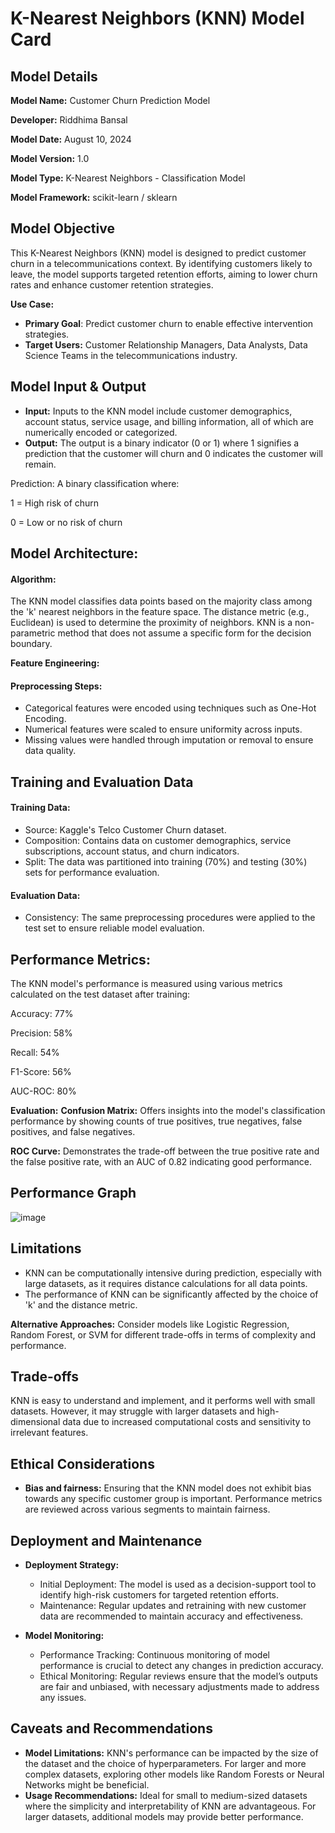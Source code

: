 # K-Nearest Neighbors (KNN) Model Card
## Model Details
**Model Name:** Customer Churn Prediction Model 

**Developer:** Riddhima Bansal

**Model Date:** August 10, 2024

**Model Version:** 1.0

**Model Type:** K-Nearest Neighbors - Classification Model

**Model Framework:** scikit-learn / sklearn

## Model Objective
This K-Nearest Neighbors (KNN) model is designed to predict customer churn in a telecommunications context. By identifying customers likely to leave, the model supports targeted retention efforts, aiming to lower churn rates and enhance customer retention strategies.

**Use Case:**
* **Primary Goal**: Predict customer churn to enable effective intervention strategies.
* **Target Users:** Customer Relationship Managers, Data Analysts, Data Science Teams in the telecommunications industry.

## Model Input & Output
* **Input:** Inputs to the KNN model include customer demographics, account status, service usage, and billing information, all of which are numerically encoded or categorized.
* **Output:** The output is a binary indicator (0 or 1) where 1 signifies a prediction that the customer will churn and 0 indicates the customer will remain.

Prediction: A binary classification where:

1 = High risk of churn

0 = Low or no risk of churn

## Model Architecture: 
#### Algorithm:
The KNN model classifies data points based on the majority class among the 'k' nearest neighbors in the feature space. The distance metric (e.g., Euclidean) is used to determine the proximity of neighbors. KNN is a non-parametric method that does not assume a specific form for the decision boundary.

**Feature Engineering:**

#### Preprocessing Steps:
* Categorical features were encoded using techniques such as One-Hot Encoding.
* Numerical features were scaled to ensure uniformity across inputs.
* Missing values were handled through imputation or removal to ensure data quality.

## Training and Evaluation Data

#### Training Data:
* Source: Kaggle's Telco Customer Churn dataset.
* Composition: Contains data on customer demographics, service subscriptions, account status, and churn indicators.
* Split: The data was partitioned into training (70%) and testing (30%) sets for performance evaluation.

#### Evaluation Data:
* Consistency: The same preprocessing procedures were applied to the test set to ensure reliable model evaluation.

## Performance Metrics:
The KNN model's performance is measured using various metrics calculated on the test dataset after training:

Accuracy: 77%

Precision: 58%

Recall: 54%

F1-Score: 56%

AUC-ROC: 80%

**Evaluation:**
**Confusion Matrix:** Offers insights into the model's classification performance by showing counts of true positives, true negatives, false positives, and false negatives.

**ROC Curve:** Demonstrates the trade-off between the true positive rate and the false positive rate, with an AUC of 0.82 indicating good performance.

## Performance Graph
![image](https://github.com/user-attachments/assets/10eb5d1a-e425-4b89-b5be-8721c4fbc6fb)


## Limitations
* KNN can be computationally intensive during prediction, especially with large datasets, as it requires distance calculations for all data points.
* The performance of KNN can be significantly affected by the choice of 'k' and the distance metric.

**Alternative Approaches:**
Consider models like Logistic Regression, Random Forest, or SVM for different trade-offs in terms of complexity and performance.

## Trade-offs
KNN is easy to understand and implement, and it performs well with small datasets. However, it may struggle with larger datasets and high-dimensional data due to increased computational costs and sensitivity to irrelevant features.

## Ethical Considerations
* **Bias and fairness:** Ensuring that the KNN model does not exhibit bias towards any specific customer group is important. Performance metrics are reviewed across various segments to maintain fairness.

## Deployment and Maintenance
* **Deployment Strategy:**
  - Initial Deployment: The model is used as a decision-support tool to identify high-risk customers for targeted retention efforts.
  - Maintenance: Regular updates and retraining with new customer data are recommended to maintain accuracy and effectiveness.

* **Model Monitoring:**
  - Performance Tracking: Continuous monitoring of model performance is crucial to detect any changes in prediction accuracy.
  - Ethical Monitoring: Regular reviews ensure that the model’s outputs are fair and unbiased, with necessary adjustments made to address any issues.

## Caveats and Recommendations
* **Model Limitations:** KNN's performance can be impacted by the size of the dataset and the choice of hyperparameters. For larger and more complex datasets, exploring other models like Random Forests or Neural Networks might be beneficial.
* **Usage Recommendations:** Ideal for small to medium-sized datasets where the simplicity and interpretability of KNN are advantageous. For larger datasets, additional models may provide better performance.
